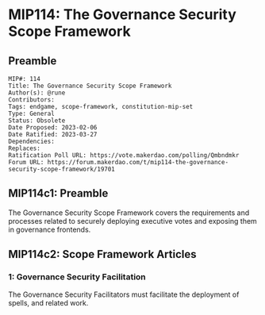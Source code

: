 # MIP114: The Governance Security Scope Framework

## Preamble

```
MIP#: 114
Title: The Governance Security Scope Framework
Author(s): @rune
Contributors:
Tags: endgame, scope-framework, constitution-mip-set
Type: General
Status: Obsolete
Date Proposed: 2023-02-06
Date Ratified: 2023-03-27
Dependencies:
Replaces:
Ratification Poll URL: https://vote.makerdao.com/polling/Qmbndmkr
Forum URL: https://forum.makerdao.com/t/mip114-the-governance-security-scope-framework/19701
```

## MIP114c1: Preamble

The Governance Security Scope Framework covers the requirements and processes related to securely deploying executive votes and exposing them in governance frontends.

## MIP114c2: Scope Framework Articles

### 1: Governance Security Facilitation

The Governance Security Facilitators must facilitate the deployment of spells, and related work.
